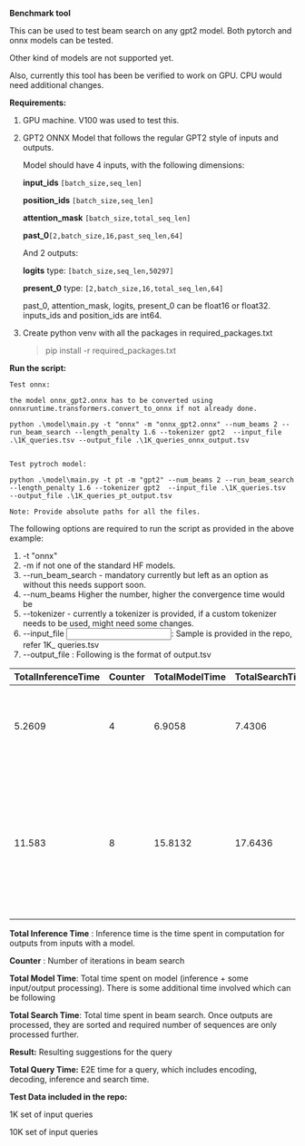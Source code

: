 **Benchmark tool**

This can be used to test beam search on any gpt2 model. Both pytorch and onnx models can be tested.

Other kind of models are not supported yet.

Also, currently this tool has been be verified to work on GPU. CPU would need additional changes.



**Requirements:**

1. GPU machine. V100 was used to test this. 

2. GPT2 ONNX Model that follows the regular GPT2 style of inputs and outputs.

    Model should have 4 inputs, with the following dimensions: 

   **input_ids** `[batch_size,seq_len]`

   **position_ids** `[batch_size,seq_len]`

   **attention_mask** `[batch_size,total_seq_len]`

   **past_0**`[2,batch_size,16,past_seq_len,64]`

   And 2 outputs:

   **logits**	type: `[batch_size,seq_len,50297]`

   **present_0** type: `[2,batch_size,16,total_seq_len,64]`

   past_0, attention_mask, logits, present_0 can be float16 or float32. inputs_ids and position_ids are int64.

   

3. Create python venv with all the packages in required_packages.txt

   >  pip install -r required_packages.txt

   

**Run the script:**

```
Test onnx:

the model onnx_gpt2.onnx has to be converted using onnxruntime.transformers.convert_to_onnx if not already done.

python .\model\main.py -t "onnx" -m "onnx_gpt2.onnx" --num_beams 2 --run_beam_search --length_penalty 1.6 --tokenizer gpt2  --input_file .\1K_queries.tsv --output_file .\1K_queries_onnx_output.tsv


Test pytroch model:

python .\model\main.py -t pt -m "gpt2" --num_beams 2 --run_beam_search --length_penalty 1.6 --tokenizer gpt2  --input_file .\1K_queries.tsv  --output_file .\1K_queries_pt_output.tsv

Note: Provide absolute paths for all the files.
```

The following options are required to run the script as provided in the above example:

1. -t "onnx"
2. -m <path to the model location> if not one of the standard HF models.
3. --run_beam_search - mandatory currently but left as an option as without this needs support soon.
4. --num_beams <number of beams to explore> Higher the number, higher the convergence time would be 
5. --tokenizer <path to tokenizer> - currently a tokenizer is provided, if a custom tokenizer needs to be used, might need some changes.
6. --input_file <input file with query per line>: 	Sample is provided in the repo, refer 1K_ queries.tsv
7. --output_file <output file with the results> : Following is the format of output.tsv

| TotalInferenceTime | Counter | TotalModelTime | TotalSearchTime | Result                                                       | TotalQueryTime |
| ------------------ | ------- | -------------- | --------------- | ------------------------------------------------------------ | -------------- |
| 5.2609             | 4       | 6.9058         | 7.4306          | ["snap", "snake", "snacks",  "snack", "snap on", "snakes",  "snapped", "snail"] | 19.6145        |
| 11.583             | 8       | 15.8132        | 17.6436         | ["runoff", "runoff test", "runoff test  kit", "runoff test kit/", "runoff test kit/youtube",  "runoff test kit/youtube/", "runoff test kit/youtube/h",  "runoff test kit/youtube/hc"] | 36.4981        |

**Total Inference Time** : Inference time is the time spent in computation for outputs from inputs with a model.

**Counter** : Number of iterations in beam search

**Total Model Time**: Total time spent on model (inference + some input/output processing). There is some additional time involved which can be following 

**Total Search Time**: Total time spent in beam search. Once outputs are processed, they are sorted and required number of sequences are only processed further.

**Result:** Resulting suggestions for the query

**Total Query Time:** E2E time for a query, which includes encoding, decoding, inference and search time.



**Test Data included in the repo:**

1K set of input queries

10K set of input queries
